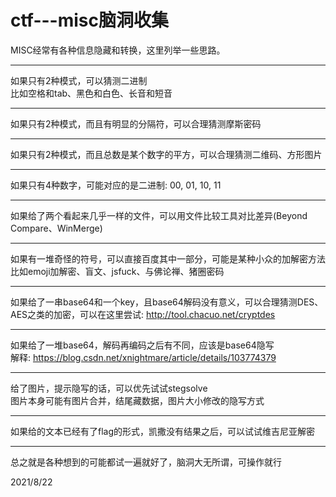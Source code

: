 # ctf---misc脑洞收集

MISC经常有各种信息隐藏和转换，这里列举一些思路。  

---
如果只有2种模式，可以猜测二进制  
比如空格和tab、黑色和白色、长音和短音  


---
如果只有2种模式，而且有明显的分隔符，可以合理猜测摩斯密码  


---
如果只有2种模式，而且总数是某个数字的平方，可以合理猜测二维码、方形图片  


--- 
如果只有4种数字，可能对应的是二进制: 00, 01, 10, 11  


---
如果给了两个看起来几乎一样的文件，可以用文件比较工具对比差异(Beyond Compare、WinMerge)  


---
如果有一堆奇怪的符号，可以直接百度其中一部分，可能是某种小众的加解密方法  
比如emoji加解密、盲文、jsfuck、与佛论禅、猪圈密码  


---
如果给了一串base64和一个key，且base64解码没有意义，可以合理猜测DES、AES之类的加密，可以在这里尝试: http://tool.chacuo.net/cryptdes  


---
如果给了一堆base64，解码再编码之后有不同，应该是base64隐写  
解释: https://blog.csdn.net/xnightmare/article/details/103774379  


---
给了图片，提示隐写的话，可以优先试试stegsolve  
图片本身可能有图片合并，结尾藏数据，图片大小修改的隐写方式  


---
如果给的文本已经有了flag的形式，凯撒没有结果之后，可以试试维吉尼亚解密  


---
总之就是各种想到的可能都试一遍就好了，脑洞大无所谓，可操作就行  


2021/8/22  
